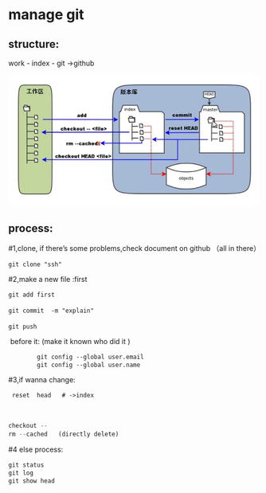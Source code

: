

# manage git 

## structure:

work - index - git      ->github



![structure](README.assets/structure.png)

## process:



#1,clone, if there’s some problems,check document on github （all in there）

```
git clone "ssh"
```

#2,make a new file :first

```
git add first

git commit  -m "explain"

git push
```



​	before it:  (make it known who did it )

```
		git config --global user.email
		git config --global user.name
```

#3,if wanna change:
	

```
 reset  head   # ->index
```

​	

```python
checkout --
rm --cached   (directly delete)
```
#4 else process:

```
git status
git log
git show head
```

